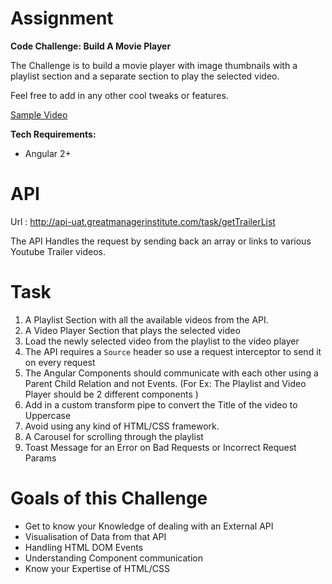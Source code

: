 # Assignment
**Code Challenge: Build A Movie Player**

The Challenge is to build a movie player with image thumbnails with a playlist section and a separate section to play the selected video.

Feel free to add in any other cool tweaks or features.

[Sample Video](http://video-player-hosting.s3-website.ap-south-1.amazonaws.com)

**Tech Requirements:**

- Angular 2+

**API**
=====
Url : http://api-uat.greatmanagerinstitute.com/task/getTrailerList

The API Handles the request by sending back an array or links to various Youtube Trailer videos.


**Task**
=====

1. A Playlist Section with all the available videos from the API.
2. A Video Player Section that plays the selected video
3. Load the newly selected video from the playlist to the video player
4. The API requires a `Source` header so use a request interceptor to send it on every request
5. The Angular Components should communicate with each other using a Parent Child Relation and not Events. (For Ex: The Playlist and Video Player should be 2 different components ) 
6. Add in a custom transform pipe to convert the Title of the video to Uppercase
7. Avoid using any kind of HTML/CSS framework.
8. A Carousel for scrolling through the playlist
9. Toast Message for an Error on Bad Requests or Incorrect Request Params

**Goals of this Challenge**
=====

- Get to know your Knowledge of dealing with an External API
- Visualisation of Data from that API
- Handling HTML DOM Events
- Understanding Component communication
- Know your Expertise of HTML/CSS
